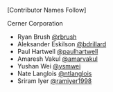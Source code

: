 [Contributor Names Follow]

Cerner Corporation

- Ryan Brush [@rbrush]
- Aleksander Eskilson [@bdrillard]
- Paul Hartwell [@paulhartwell]
- Amaresh Vakul [@amarvakul]
- Yushan Wei [@ysmwei]
- Nate Langlois [@ntlanglois]
- Sriram Iyer [@ramiyer1998]

[@rbrush]: https://github.com/rbrush
[@bdrillard]: https://github.com/bdrillard
[@paulhartwell]: https://github.com/PaulHartwell
[@amarvakul]: https://github.com/amarvakul
[@ysmwei]: https://github.com/ysmwei
[@ntlanglois]: https://github.com/ntlanglois
[@ramiyer1998]: https://github.com/ramiyer1998